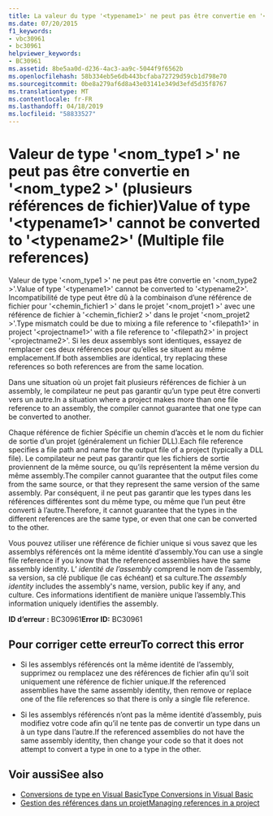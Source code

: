 ```yaml
---
title: La valeur du type '<typename1>' ne peut pas être convertie en '<typename2>' (plusieurs références de fichier)
ms.date: 07/20/2015
f1_keywords:
- vbc30961
- bc30961
helpviewer_keywords:
- BC30961
ms.assetid: 8be5aa0d-d236-4ac3-aa9c-5044f9f6562b
ms.openlocfilehash: 58b334eb5e6db443bcfaba72729d59cb1d798e70
ms.sourcegitcommit: 0be8a279af6d8a43e03141e349d3efd5d35f8767
ms.translationtype: MT
ms.contentlocale: fr-FR
ms.lasthandoff: 04/18/2019
ms.locfileid: "58833527"
---
```

# <a name="value-of-type-typename1-cannot-be-converted-to-typename2-multiple-file-references"></a><span data-ttu-id="aec75-102">Valeur de type '\<nom_type1 >' ne peut pas être convertie en '\<nom_type2 >' (plusieurs références de fichier)</span><span class="sxs-lookup"><span data-stu-id="aec75-102">Value of type '\<typename1>' cannot be converted to '\<typename2>' (Multiple file references)</span></span>
<span data-ttu-id="aec75-103">Valeur de type '\<nom_type1 >' ne peut pas être convertie en '\<nom_type2 >'.</span><span class="sxs-lookup"><span data-stu-id="aec75-103">Value of type '\<typename1>' cannot be converted to '\<typename2>'.</span></span> <span data-ttu-id="aec75-104">Incompatibilité de type peut être dû à la combinaison d’une référence de fichier pour '\<chemin_fichier1 >' dans le projet '\<nom_projet1 >' avec une référence de fichier à '\<chemin_fichier2 >' dans le projet '\<nom_projet2 >'.</span><span class="sxs-lookup"><span data-stu-id="aec75-104">Type mismatch could be due to mixing a file reference to '\<filepath1>' in project '\<projectname1>' with a file reference to '\<filepath2>' in project '\<projectname2>'.</span></span> <span data-ttu-id="aec75-105">Si les deux assemblys sont identiques, essayez de remplacer ces deux références pour qu’elles se situent au même emplacement.</span><span class="sxs-lookup"><span data-stu-id="aec75-105">If both assemblies are identical, try replacing these references so both references are from the same location.</span></span>  
  
 <span data-ttu-id="aec75-106">Dans une situation où un projet fait plusieurs références de fichier à un assembly, le compilateur ne peut pas garantir qu’un type peut être converti vers un autre.</span><span class="sxs-lookup"><span data-stu-id="aec75-106">In a situation where a project makes more than one file reference to an assembly, the compiler cannot guarantee that one type can be converted to another.</span></span>  
  
 <span data-ttu-id="aec75-107">Chaque référence de fichier Spécifie un chemin d’accès et le nom du fichier de sortie d’un projet (généralement un fichier DLL).</span><span class="sxs-lookup"><span data-stu-id="aec75-107">Each file reference specifies a file path and name for the output file of a project (typically a DLL file).</span></span> <span data-ttu-id="aec75-108">Le compilateur ne peut pas garantir que les fichiers de sortie proviennent de la même source, ou qu’ils représentent la même version du même assembly.</span><span class="sxs-lookup"><span data-stu-id="aec75-108">The compiler cannot guarantee that the output files come from the same source, or that they represent the same version of the same assembly.</span></span> <span data-ttu-id="aec75-109">Par conséquent, il ne peut pas garantir que les types dans les références différentes sont du même type, ou même que l’un peut être converti à l’autre.</span><span class="sxs-lookup"><span data-stu-id="aec75-109">Therefore, it cannot guarantee that the types in the different references are the same type, or even that one can be converted to the other.</span></span>  
  
 <span data-ttu-id="aec75-110">Vous pouvez utiliser une référence de fichier unique si vous savez que les assemblys référencés ont la même identité d’assembly.</span><span class="sxs-lookup"><span data-stu-id="aec75-110">You can use a single file reference if you know that the referenced assemblies have the same assembly identity.</span></span> <span data-ttu-id="aec75-111">L’ *identité de l’assembly* comprend le nom de l’assembly, sa version, sa clé publique (le cas échéant) et sa culture.</span><span class="sxs-lookup"><span data-stu-id="aec75-111">The *assembly identity* includes the assembly's name, version, public key if any, and culture.</span></span> <span data-ttu-id="aec75-112">Ces informations identifient de manière unique l’assembly.</span><span class="sxs-lookup"><span data-stu-id="aec75-112">This information uniquely identifies the assembly.</span></span>  
  
 <span data-ttu-id="aec75-113">**ID d’erreur :** BC30961</span><span class="sxs-lookup"><span data-stu-id="aec75-113">**Error ID:** BC30961</span></span>  
  
## <a name="to-correct-this-error"></a><span data-ttu-id="aec75-114">Pour corriger cette erreur</span><span class="sxs-lookup"><span data-stu-id="aec75-114">To correct this error</span></span>  
  
-   <span data-ttu-id="aec75-115">Si les assemblys référencés ont la même identité de l’assembly, supprimez ou remplacez une des références de fichier afin qu’il soit uniquement une référence de fichier unique.</span><span class="sxs-lookup"><span data-stu-id="aec75-115">If the referenced assemblies have the same assembly identity, then remove or replace one of the file references so that there is only a single file reference.</span></span>  
  
-   <span data-ttu-id="aec75-116">Si les assemblys référencés n’ont pas la même identité d’assembly, puis modifiez votre code afin qu’il ne tente pas de convertir un type dans un à un type dans l’autre.</span><span class="sxs-lookup"><span data-stu-id="aec75-116">If the referenced assemblies do not have the same assembly identity, then change your code so that it does not attempt to convert a type in one to a type in the other.</span></span>  
  
## <a name="see-also"></a><span data-ttu-id="aec75-117">Voir aussi</span><span class="sxs-lookup"><span data-stu-id="aec75-117">See also</span></span>

- [<span data-ttu-id="aec75-118">Conversions de type en Visual Basic</span><span class="sxs-lookup"><span data-stu-id="aec75-118">Type Conversions in Visual Basic</span></span>](../../../visual-basic/programming-guide/language-features/data-types/type-conversions.md)
- [<span data-ttu-id="aec75-119">Gestion des références dans un projet</span><span class="sxs-lookup"><span data-stu-id="aec75-119">Managing references in a project</span></span>](/visualstudio/ide/managing-references-in-a-project)
